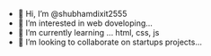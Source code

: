 - 👋 Hi, I’m @shubhamdixit2555
- 👀 I’m interested in web doveloping...
- 🌱 I’m currently learning ... html, css, js
- 💞️ I’m looking to collaborate on startups projects...

